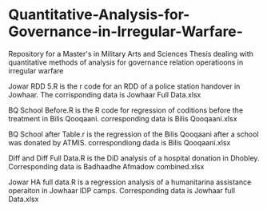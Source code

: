 # Quantitative-Analysis-for-Governance-in-Irregular-Warfare-
Repository for a Master's in Military Arts and Sciences Thesis dealing with quantitative methods of analysis for governance relation operatioons in irregular warfare

Jowar RDD 5.R is the r code for an RDD of a police station handover in Jowhaar. The corrisponding data is Jowhaar Full Data.xlsx

BQ School Before.R is the R code for regression of coditions before the treatment in Bilis Qooqaani. corresponding data is Bilis Qooqaani.xlsx

BQ School after Table.r is the regression of the Bilis Qooqaani after a school was donated by ATMIS. correspondiong dada is Bilis Qooqaani.xlsx

Diff and Diff Full Data.R is the DiD analysis of a hospital donation in Dhobley. Corresponding data is Badhaadhe Afmadow combined.xlsx

Jowar HA full data.R is a regression analysis of a humanitarina assistance operaiton in Jowhaar IDP camps. Corresponding data is Jowhaar full Data.xlsx
